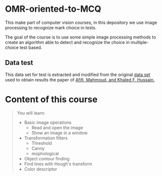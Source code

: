 # OMR-oriented-to-MCQ

This make part of computer vision courses, in this depository we use image processing to recognize mark choice in tests.

The goal of the course is to use some simple image processing methods to create an algorithm able to detect and recognize the choice in multiple-choice test based.

## Data test

This data set for test is extracted and modified from the original [data set](https://sites.google.com/view/mcq-dataset) used to obtain results the paper of [Afifi, Mahmoud, and Khaled F. Hussain.](https://arxiv.org/pdf/1711.00972.pdf)

# Content of this course

> You will learn:
>
>   - Basic image operations
>      - Read and open the image
>      - Show an image in a window
>   - Transformation filters
>       - Threshold
>       - Canny
>       - mophological
>   - Object contour finding
>   - Find lines with Hough's transform
>   - Color descriptor